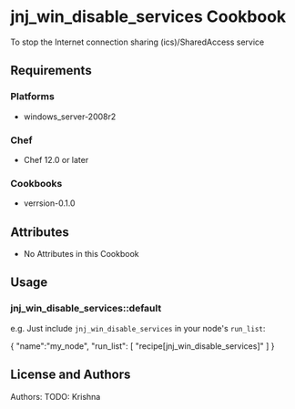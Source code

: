 # jnj_win_disable_services Cookbook

 To stop the Internet connection sharing (ics)/SharedAccess service 

## Requirements
 ### Platforms

- windows_server-2008r2

### Chef

- Chef 12.0 or later

### Cookbooks
- verrsion-0.1.0
## Attributes
 - No Attributes in this Cookbook
## Usage

### jnj_win_disable_services::default
 
 e.g.
Just include `jnj_win_disable_services` in your node's `run_list`:
 
 {
  "name":"my_node",
  "run_list": [
    "recipe[jnj_win_disable_services]"
  ]
}


## License and Authors

Authors: TODO: Krishna

